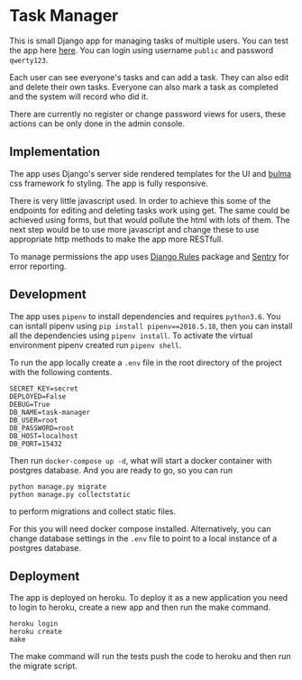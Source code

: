 # Task Manager
This is small Django app for managing tasks of multiple users.
You can test the app here [here](https://michals-task-manager.herokuapp.com).
You can login using username `public` and password `qwerty123`.

Each user can see everyone's tasks and can add a task. They can also edit and 
delete their own tasks. Everyone can also mark a task as completed and the system
will record who did it.

There are currently no register or change password views for users, these actions can be
only done in the admin console.

## Implementation
The app uses Django's server side rendered templates for the UI and
[bulma](https://bulma.io) css framework fo styling. The app is fully responsive.

There is very little javascript used. In order to achieve this some of the endpoints
for editing and deleting tasks work using get. The same could be achieved using forms,
but that would pollute the html with lots of them. The next step would be to use more
javascript and change these to use appropriate http methods to make the app more RESTfull. 

To manage permissions the app uses [Django Rules](https://github.com/dfunckt/django-rules)
package and [Sentry](https://sentry.io) for error reporting.

## Development
The app uses `pipenv` to install dependencies and requires `python3.6`.
You can isntall pipenv using `pip install pipenv==2018.5.18`, then you can install 
all the dependencies using `pipenv install`. To activate the virtual environment
pipenv created run `pipenv shell`.

To run the app locally create a `.env` file in the root directory of the project
with the following contents.

```
SECRET_KEY=secret
DEPLOYED=False
DEBUG=True
DB_NAME=task-manager
DB_USER=root
DB_PASSWORD=root
DB_HOST=localhost
DB_PORT=15432
```

Then run `docker-compose up -d`, what will start a docker container with
postgres database. And you are ready to go, so you can run
```
python manage.py migrate
python manage.py collectstatic
```
to perform migrations and collect static files.

For this you will need docker compose installed. Alternatively, you can change
database settings in the `.env` file to point to a local instance of a postgres database.


## Deployment
The app is deployed on heroku. To deploy it as a new application you need to 
login to heroku, create a new app and then run the make command.
```
heroku login
heroku create
make
```
The make command will run the tests push the code to heroku and then run
the migrate script.